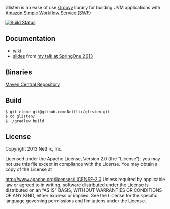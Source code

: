 Glisten is an ease of use [Groovy](http://groovy.codehaus.org) library for building JVM applications with [Amazon Simple Workflow Service (SWF)](http://aws.amazon.com/swf)

[![Build Status](https://netflixoss.ci.cloudbees.com/job/glisten-master/badge/icon)](https://netflixoss.ci.cloudbees.com/job/glisten-master/)

## Documentation

* [wiki](https://github.com/Netflix/glisten/wiki)
* [slides](http://netflix.github.io/glisten) from [my talk at SpringOne 2013](http://www.springone2gx.com/conference/santa_clara/2013/09/session?id=29389)

## Binaries
[Maven Central Repository](http://search.maven.org/#search%7Cga%7C1%7Cglisten)

## Build

```
$ git clone git@github.com:Netflix/glisten.git
$ cd glisten/
$ ./gradlew build
```

## License

Copyright 2013 Netflix, Inc.

Licensed under the Apache License, Version 2.0 (the “License”); you may not use this file except in
compliance with the License. You may obtain a copy of the License at

http://www.apache.org/licenses/LICENSE-2.0
Unless required by applicable law or agreed to in writing, software distributed under the License is
distributed on an “AS IS” BASIS, WITHOUT WARRANTIES OR CONDITIONS OF ANY KIND, either express or
implied. See the License for the specific language governing permissions and limitations under the
License.
